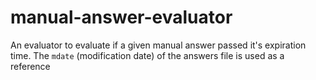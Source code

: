 <!--
SPDX-FileCopyrightText: 2024 grow platform GmbH

SPDX-License-Identifier: MIT
-->

# manual-answer-evaluator

An evaluator to evaluate if a given manual answer passed it's expiration time.
The `mdate` (modification date) of the answers file is used as a reference
